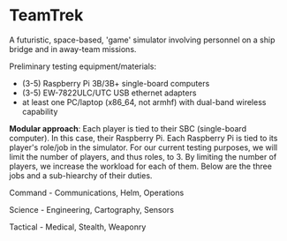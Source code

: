 # TeamTrek
A futuristic, space-based, 'game' simulator involving personnel on a ship bridge and in away-team missions.

Preliminary testing equipment/materials:
 - (3-5) Raspberry Pi 3B/3B+ single-board computers
 - (3-5) EW-7822ULC/UTC USB ethernet adapters
 - at least one PC/laptop (x86_64, not armhf) with dual-band wireless capability

**Modular approach**:
Each player is tied to their SBC (single-board computer). In this case, their Raspberry Pi. Each Raspberry Pi is tied to its player's role/job in the simulator. For our current testing purposes, we will limit the number of players, and thus roles, to 3. By limiting the number of players, we increase the workload for each of them. Below are the three jobs and a sub-hiearchy of their duties.

Command - Communications, Helm, Operations

Science - Engineering, Cartography, Sensors

Tactical - Medical, Stealth, Weaponry

